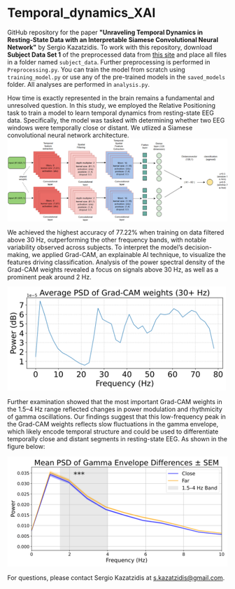 # Temporal_dynamics_XAI
GitHub repository for the paper **"Unraveling Temporal Dynamics in Resting-State Data with an Interpretable Siamese Convolutional Neural Network"** by Sergio Kazatzidis. To work with this repository, download **Subject Data Set 1** of the preprocessed data from [this site](https://fcon_1000.projects.nitrc.org/indi/retro/MPI_LEMON/downloads/download_EEG.html) and place all files in a folder named `subject_data`. Further preprocessing is performed in `Preprocessing.py`. You can train the model from scratch using `training_model.py` or use any of the pre-trained models in the `saved_models` folder. All analyses are performed in `analysis.py`.


How time is exactly represented in the brain remains a fundamental and unresolved question. In this study, we employed the Relative Positioning task to train a model to learn temporal dynamics from resting-state EEG data. Specifically, the model was tasked with determining whether two EEG windows were temporally close or distant. We utlized a Siamese convolutional neural network architecture.![Alt text](images/model_siamese.png)



We achieved the highest accuracy of 77.22\% when training on data filtered above 30 Hz, outperforming the other frequency bands, with notable variability observed across subjects. To interpret the model’s decision-making, we applied Grad-CAM, an explainable AI technique, to visualize the features driving classification. Analysis of the power spectral density of the Grad-CAM weights revealed a focus on signals above 30 Hz, as well as a prominent peak around 2 Hz. 

<img src="images/Gradcam_30-1.png" alt="Alt text" width="500"/>


Further examination showed that the most important Grad-CAM weights in the 1.5–4 Hz range reflected changes in power modulation and rhythmicity of gamma oscillations. Our findings suggest that this low-frequency peak in the Grad-CAM weights reflects slow fluctuations in the gamma envelope, which likely encode temporal structure and could be used to differentiate temporally close and distant segments in resting-state EEG. As shown in the figure below:

<img src="images/envelop_powerdiff-1.png" alt="Alt text" width="600"/>

For questions, please contact Sergio Kazatzidis at s.kazatzidis@gmail.com.
